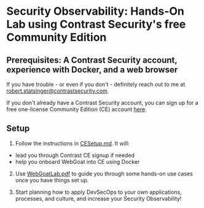 
# Security Observability: Hands-On Lab using Contrast Security's free Community Edition

## Prerequisites: A Contrast Security account, experience with Docker, and a web browser

If you have trouble - or even if you don't - definitely reach out to me at robert.statsinger@contrastsecurity.com.

If you don't already have a Contrast Security account, you can sign up for a free one-license Community Edition (CE) account [here](https://bit.ly/341PrFu). 

## Setup

1. Follow the instructions in [CESetup.md](CESetup.md). It will:

  - lead you through Contrast CE signup if needed
  - help you onboard WebGoat into CE using Docker

2. Use [WebGoatLab.pdf](WebGoatLab.pdf) to guide you through some hands-on use cases once you have things set up.

3. Start planning how to apply DevSecOps to your own applications, processes, and culture, and increase your Security Observability!
